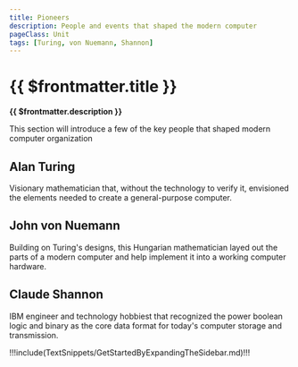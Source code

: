 ```yaml
---
title: Pioneers
description: People and events that shaped the modern computer
pageClass: Unit
tags: [Turing, von Nuemann, Shannon]
---
```


# {{ $frontmatter.title }}
**{{ $frontmatter.description }}**

This section will introduce a few of the key people that shaped modern computer organization

## Alan Turing
Visionary mathematician that, without the technology to verify it, envisioned the elements needed to create a general-purpose computer.

## John von Nuemann
Building on Turing's designs, this Hungarian mathematician layed out the parts of a modern computer and help implement it into a working computer hardware.

## Claude Shannon
IBM engineer and technology hobbiest that recognized the power boolean logic and binary as the core data format for today's computer storage and transmission.

!!!include(TextSnippets/GetStartedByExpandingTheSidebar.md)!!!

